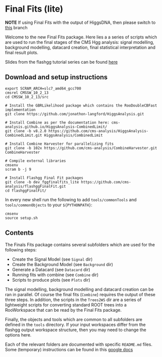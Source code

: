 # Final Fits (lite)

**NOTE** If using Final Fits with the output of HiggsDNA, then please switch to [this](https://github.com/cms-analysis/flashggFinalFit/tree/dev_higgsdnafinalfit) branch

Welcome to the new Final Fits package. Here lies a a series of scripts which are used to run the final stages of the CMS Hgg analysis: signal modelling, background modelling, datacard creation, final statistical interpretation and final result plots.

Slides from the flashgg tutorial series can be found [here](https://indico.cern.ch/event/963619/contributions/4112177/attachments/2151275/3627204/finalfits_tutorial_201126.pdf)

## Download and setup instructions

```
export SCRAM_ARCH=slc7_amd64_gcc700
cmsrel CMSSW_10_2_13
cd CMSSW_10_2_13/src

# Install the GBRLikelihood package which contains the RooDoubleCBFast implementation
git clone https://github.com/jonathon-langford/HiggsAnalysis.git

# Install Combine as per the documentation here: cms-analysis.github.io/HiggsAnalysis-CombinedLimit/
git clone -b v8.2.0 https://github.com/cms-analysis/HiggsAnalysis-CombinedLimit.git HiggsAnalysis/CombinedLimit

# Install Combine Harvester for parallelizing fits
git clone -b 102x https://github.com/cms-analysis/CombineHarvester.git CombineHarvester

# Compile external libraries
cmsenv
scram b -j 9

# Install Flashgg Final Fit packages
git clone -b dev_fggfinalfits_lite https://github.com/cms-analysis/flashggFinalFit.git
cd flashggFinalFit/
```

In every new shell run the following to add `tools/commonTools` and `tools/commonObjects` to your `${PYTHONPATH}`:
```
cmsenv
source setup.sh
```

## Contents
The Finals Fits package contains several subfolders which are used for the following steps:

* Create the Signal Model (see `Signal` dir)
* Create the Background Model (see `Background` dir)
* Generate a Datacard (see `Datacard` dir)
* Running fits with combine (see `Combine` dir)
* Scripts to produce plots (see `Plots` dir)

The signal modelling, background modelling and datacard creation can be ran in parallel. Of course the final fits (`Combine`) requires the output of these three steps. In addition, the scripts in the `Trees2WS` dir are a series of lightweight scripts for converting standard ROOT trees into a RooWorkspace that can be read by the Final Fits package.

Finally, the objects and tools which are common to all subfolders are defined in the `tools` directory. If your input workspaces differ from the flashgg output workspace structure, then you may need to change the options here.

Each of the relevant folders are documented with specific `README.md` files. Some (temporary) instructions can be found in this [google docs](https://docs.google.com/document/d/1NwUrPvOZ2bByaHNqt_Fr6oYcP7icpbw1mPlw_3lHhEE/edit)

